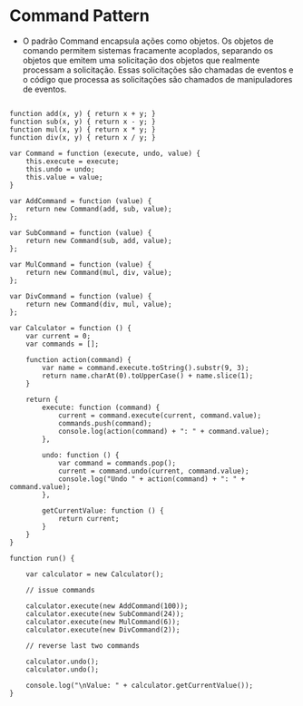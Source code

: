 # Command Pattern

- O padrão Command encapsula ações como objetos. Os objetos de comando permitem sistemas fracamente acoplados, separando os objetos que emitem uma solicitação dos objetos que realmente processam a solicitação. Essas solicitações são chamadas de eventos e o código que processa as solicitações são chamados de manipuladores de eventos.

```

function add(x, y) { return x + y; }
function sub(x, y) { return x - y; }
function mul(x, y) { return x * y; }
function div(x, y) { return x / y; }

var Command = function (execute, undo, value) {
    this.execute = execute;
    this.undo = undo;
    this.value = value;
}

var AddCommand = function (value) {
    return new Command(add, sub, value);
};

var SubCommand = function (value) {
    return new Command(sub, add, value);
};

var MulCommand = function (value) {
    return new Command(mul, div, value);
};

var DivCommand = function (value) {
    return new Command(div, mul, value);
};

var Calculator = function () {
    var current = 0;
    var commands = [];

    function action(command) {
        var name = command.execute.toString().substr(9, 3);
        return name.charAt(0).toUpperCase() + name.slice(1);
    }

    return {
        execute: function (command) {
            current = command.execute(current, command.value);
            commands.push(command);
            console.log(action(command) + ": " + command.value);
        },

        undo: function () {
            var command = commands.pop();
            current = command.undo(current, command.value);
            console.log("Undo " + action(command) + ": " + command.value);
        },

        getCurrentValue: function () {
            return current;
        }
    }
}

function run() {

    var calculator = new Calculator();

    // issue commands

    calculator.execute(new AddCommand(100));
    calculator.execute(new SubCommand(24));
    calculator.execute(new MulCommand(6));
    calculator.execute(new DivCommand(2));

    // reverse last two commands

    calculator.undo();
    calculator.undo();

    console.log("\nValue: " + calculator.getCurrentValue());
}

```
